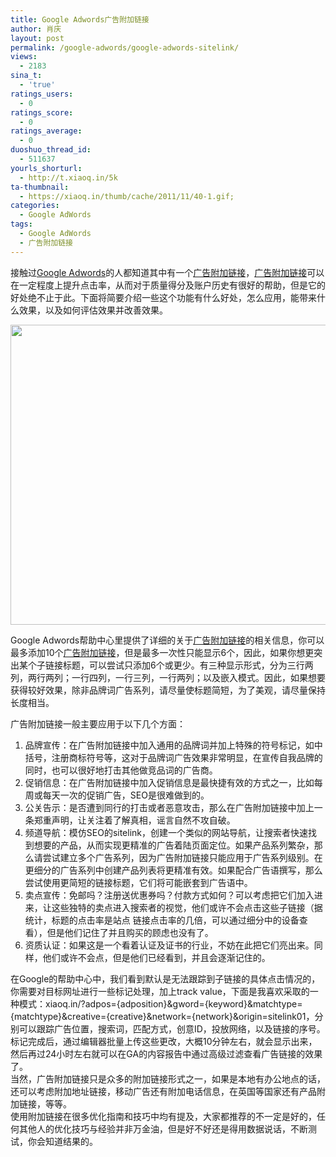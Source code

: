 ```yaml
---
title: Google Adwords广告附加链接
author: 肖庆
layout: post
permalink: /google-adwords/google-adwords-sitelink/
views:
  - 2183
sina_t:
  - 'true'
ratings_users:
  - 0
ratings_score:
  - 0
ratings_average:
  - 0
duoshuo_thread_id:
  - 511637
yourls_shorturl:
  - http://t.xiaoq.in/5k
ta-thumbnail:
  - https://xiaoq.in/thumb/cache/2011/11/40-1.gif;
categories:
  - Google AdWords
tags:
  - Google AdWords
  - 广告附加链接
---
```

接触过<span class='wp_keywordlink'><a href="https://xiaoq.in/google-adwords/" title="Google Adwords" target="_blank">Google Adwords</a></span>的人都知道其中有一个<span class='wp_keywordlink_affiliate'><a href="https://xiaoq.in/tag/%e5%b9%bf%e5%91%8a%e9%99%84%e5%8a%a0%e9%93%be%e6%8e%a5/" title="查看广告附加链接中的全部文章" target="_blank">广告附加链接</a></span>，<span class='wp_keywordlink_affiliate'><a href="https://xiaoq.in/tag/%e5%b9%bf%e5%91%8a%e9%99%84%e5%8a%a0%e9%93%be%e6%8e%a5/" title="查看广告附加链接中的全部文章" target="_blank">广告附加链接</a></span>可以在一定程度上提升点击率，从而对于质量得分及账户历史有很好的帮助，但是它的好处绝不止于此。下面将简要介绍一些这个功能有什么好处，怎么应用，能带来什么效果，以及如何评估效果并改善效果。

<a target="_blank" href="http://xiaoq.in/g/pics/2011/11/taobao-sitelink.gif"><img class="alignnone size-full wp-image-42" title="taobao-sitelink" src="http://xiaoq.in/g/pics/2011/11/taobao-sitelink.gif" alt="" width="670" height="480" /></a>

Google Adwords帮助中心里提供了详细的关于<a title="广告附加链接" href="http://adwords.google.com/support/aw/bin/topic.py?hl=zh-Hans&topic=25441" target="_blank">广告附加链接</a>的相关信息，你可以最多添加10个<span class='wp_keywordlink_affiliate'><a href="https://xiaoq.in/tag/%e5%b9%bf%e5%91%8a%e9%99%84%e5%8a%a0%e9%93%be%e6%8e%a5/" title="查看广告附加链接中的全部文章" target="_blank">广告附加链接</a></span>，但是最多一次性只能显示6个，因此，如果你想更突出某个子链接标题，可以尝试只添加6个或更少。有三种显示形式，分为三行两列，两行两列；一行四列，一行三列，一行两列；以及嵌入模式。因此，如果想要获得较好效果，除非品牌词广告系列，请尽量使标题简短，为了美观，请尽量保持长度相当。

广告附加链接一般主要应用于以下几个方面：

1.  品牌宣传：在广告附加链接中加入通用的品牌词并加上特殊的符号标记，如中括号，注册商标符号等，这对于品牌词广告效果非常明显，在宣传自我品牌的同时，也可以很好地打击其他做竞品词的广告商。
2.  促销信息：在广告附加链接中加入促销信息是最快捷有效的方式之一，比如每周或每天一次的促销广告，SEO是很难做到的。
3.  公关告示：是否遭到同行的打击或者恶意攻击，那么在广告附加链接中加上一条郑重声明，让关注着了解真相，谣言自然不攻自破。
4.  频道导航：模仿SEO的sitelink，创建一个类似的网站导航，让搜索者快速找到想要的产品，从而实现更精准的广告着陆页面定位。如果产品系列繁杂，那么请尝试建立多个广告系列，因为广告附加链接只能应用于广告系列级别。在更细分的广告系列中创建产品列表将更精准有效。如果配合广告语撰写，那么尝试使用更简短的链接标题，它们将可能嵌套到广告语中。
5.  卖点宣传：免邮吗？注册送优惠券吗？付款方式如何？可以考虑把它们加入进来，让这些独特的卖点进入搜索者的视觉，他们或许不会点击这些子链接（据统计，标题的点击率是站点 链接点击率的几倍，可以通过细分中的设备查看），但是他们记住了并且购买的顾虑也没有了。
6.  资质认证：如果这是一个看着认证及证书的行业，不妨在此把它们亮出来。同样，他们或许不会点，但是他们已经看到，并且会逐渐记住的。

<div>
  在Google的帮助中心中，我们看到默认是无法跟踪到子链接的具体点击情况的，你需要对目标网址进行一些标记处理，加上track value，下面是我喜欢采取的一种模式：xiaoq.in/?adpos={adposition}&gword={keyword}&matchtype={matchtype}&creative={creative}&network={network}&origin=sitelink01，分别可以跟踪广告位置，搜索词，匹配方式，创意ID，投放网络，以及链接的序号。
</div>

<div>
  标记完成后，通过编辑器批量上传这些更改，大概10分钟左右，就会显示出来，然后再过24小时左右就可以在GA的内容报告中通过高级过滤查看广告链接的效果了。
</div>

<div>
</div>

<div>
  当然，广告附加链接只是众多的附加链接形式之一，如果是本地有办公地点的话，还可以考虑附加地址链接，移动广告还有附加电话信息，在英国等国家还有产品附加链接，等等。
</div>

<div>
</div>

<div>
  使用附加链接在很多优化指南和技巧中均有提及，大家都推荐的不一定是好的，任何其他人的优化技巧与经验并非万金油，但是好不好还是得用数据说话，不断测试，你会知道结果的。
</div>